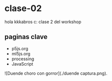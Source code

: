 # clase-02

hola  kkkabros c: clase 2 del workshop

## paginas clave

* p5js.org
* ml5js.org
* processing
* JavaScript


![Duende choro con gorror](./duende captura.png).
